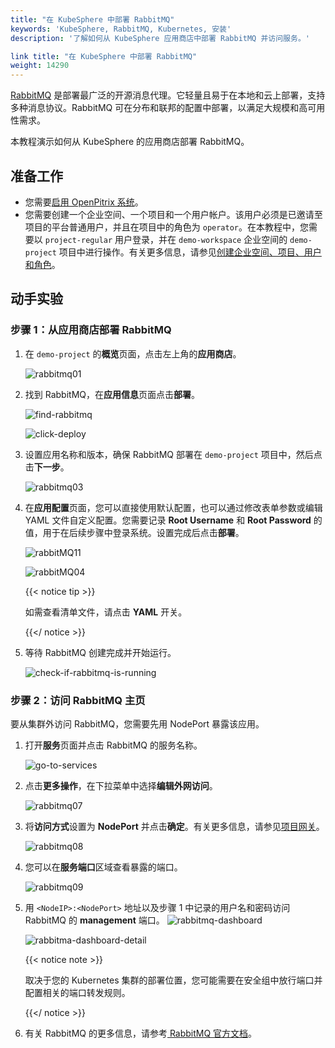 ```yaml
---
title: "在 KubeSphere 中部署 RabbitMQ"
keywords: 'KubeSphere, RabbitMQ, Kubernetes, 安装'
description: '了解如何从 KubeSphere 应用商店中部署 RabbitMQ 并访问服务。'

link title: "在 KubeSphere 中部署 RabbitMQ"
weight: 14290
---
```

[RabbitMQ](https://www.rabbitmq.com/) 是部署最广泛的开源消息代理。它轻量且易于在本地和云上部署，支持多种消息协议。RabbitMQ 可在分布和联邦的配置中部署，以满足大规模和高可用性需求。

本教程演示如何从 KubeSphere 的应用商店部署 RabbitMQ。

## 准备工作

- 您需要[启用 OpenPitrix 系统](../../../pluggable-components/app-store/)。
- 您需要创建一个企业空间、一个项目和一个用户帐户。该用户必须是已邀请至项目的平台普通用户，并且在项目中的角色为 `operator`。在本教程中，您需要以 `project-regular` 用户登录，并在 `demo-workspace` 企业空间的 `demo-project` 项目中进行操作。有关更多信息，请参见[创建企业空间、项目、用户和角色](../../../quick-start/create-workspace-and-project/)。

## 动手实验

### 步骤 1：从应用商店部署 RabbitMQ

1. 在 `demo-project` 的**概览**页面，点击左上角的**应用商店**。

   ![rabbitmq01](/images/docs/zh-cn/appstore/built-in-apps/rabbitmq-app/rabbitmq01.png)

2. 找到 RabbitMQ，在**应用信息**页面点击**部署**。

   ![find-rabbitmq](/images/docs/zh-cn/appstore/built-in-apps/rabbitmq-app/rabbitmq02.png)

   ![click-deploy](/images/docs/zh-cn/appstore/built-in-apps/rabbitmq-app/rabbitmq021.png)

3. 设置应用名称和版本，确保 RabbitMQ 部署在 `demo-project` 项目中，然后点击**下一步**。

   ![rabbitmq03](/images/docs/zh-cn/appstore/built-in-apps/rabbitmq-app/rabbitmq03.png)

4. 在**应用配置**页面，您可以直接使用默认配置，也可以通过修改表单参数或编辑 YAML 文件自定义配置。您需要记录 **Root Username** 和 **Root Password** 的值，用于在后续步骤中登录系统。设置完成后点击**部署**。

   ![rabbitMQ11](/images/docs/zh-cn/appstore/built-in-apps/rabbitmq-app/rabbitMQ11.png)

   ![rabbitMQ04](/images/docs/zh-cn/appstore/built-in-apps/rabbitmq-app/rabbitMQ04.png)

   {{< notice tip >}}

   如需查看清单文件，请点击 **YAML** 开关。

   {{</ notice >}}

5. 等待 RabbitMQ 创建完成并开始运行。

   ![check-if-rabbitmq-is-running](/images/docs/zh-cn/appstore/built-in-apps/rabbitmq-app/rabbitmq05.png)

### 步骤 2：访问 RabbitMQ 主页

要从集群外访问 RabbitMQ，您需要先用 NodePort 暴露该应用。

1. 打开**服务**页面并点击 RabbitMQ 的服务名称。

   ![go-to-services](/images/docs/zh-cn/appstore/built-in-apps/rabbitmq-app/rabbitmq06.png)

2. 点击**更多操作**，在下拉菜单中选择**编辑外网访问**。

   ![rabbitmq07](/images/docs/zh-cn/appstore/built-in-apps/rabbitmq-app/rabbitmq07.png)

3. 将**访问方式**设置为 **NodePort** 并点击**确定**。有关更多信息，请参见[项目网关](../../../project-administration/project-gateway/)。

   ![rabbitmq08](/images/docs/zh-cn/appstore/built-in-apps/rabbitmq-app/rabbitmq08.png)

4. 您可以在**服务端口**区域查看暴露的端口。

   ![rabbitmq09](/images/docs/zh-cn/appstore/built-in-apps/rabbitmq-app/rabbitmq09.png)

5. 用 `<NodeIP>:<NodePort>` 地址以及步骤 1 中记录的用户名和密码访问 RabbitMQ 的 **management** 端口。
   ![rabbitmq-dashboard](/images/docs/zh-cn/appstore/built-in-apps/rabbitmq-app/rabbitmq-dashboard.png)

   ![rabbitma-dashboard-detail](/images/docs/zh-cn/appstore/built-in-apps/rabbitmq-app/rabbitma-dashboard-detail.png)

   {{< notice note >}}

   取决于您的 Kubernetes 集群的部署位置，您可能需要在安全组中放行端口并配置相关的端口转发规则。

   {{</ notice >}} 

6. 有关 RabbitMQ 的更多信息，请参考[ RabbitMQ 官方文档](https://www.rabbitmq.com/documentation.html)。

